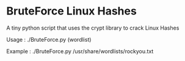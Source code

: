 # BruteForce Linux Hashes

A tiny python script that uses the crypt library to crack Linux Hashes

Usage : ./BruteForce.py (wordlist) 
  
Example : ./BruteForce.py /usr/share/wordlists/rockyou.txt

